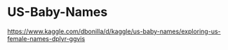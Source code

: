 # US-Baby-Names
https://www.kaggle.com/dbonilla/d/kaggle/us-baby-names/exploring-us-female-names-dplyr-ggvis 
